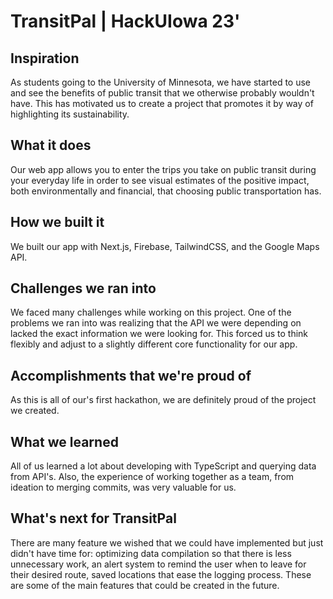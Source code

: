 # TransitPal  |  HackUIowa 23'
## Inspiration
As students going to the University of Minnesota, we have started to use and see the benefits of public transit that we otherwise probably wouldn't have. This has motivated us to create a project that promotes it by way of highlighting its sustainability.
## What it does
Our web app allows you to enter the trips you take on public transit during your everyday life in order to see visual estimates of the positive impact, both environmentally and financial, that choosing public transportation has.
## How we built it
We built our app with Next.js, Firebase, TailwindCSS, and the Google Maps API.
## Challenges we ran into
We faced many challenges while working on this project. One of the problems we ran into was realizing that the API we were depending on lacked the exact information we were looking for. This forced us to think flexibly and adjust to a slightly different core functionality for our app.
## Accomplishments that we're proud of
As this is all of our's first hackathon, we are definitely proud of the project we created. 
## What we learned
All of us learned a lot about developing with TypeScript and querying data from API's. Also, the experience of working together as a team, from ideation to merging commits, was very valuable for us.
## What's next for TransitPal
There are many feature we wished that we could have implemented but just didn't have time for: optimizing data compilation so that there is less unnecessary work, an alert system to remind the user when to leave for their desired route, saved locations that ease the logging process. These are some of the main features that could be created in the future.

